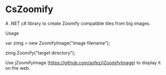 CsZoomify
=========

A .NET c# library to create Zoomify compatible tiles from big images.

Usage

var zimg = new ZoomifyImage("image filename");

zimg.Zoomify("target directory");


Use jZoomifyImage (https://github.com/asfez/jZoomifyImage) to display it on the web.
